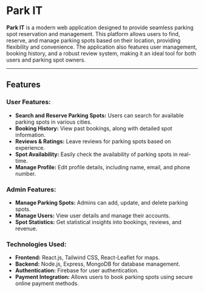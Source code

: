 # Park IT

**Park IT** is a modern web application designed to provide seamless parking spot reservation and management. This platform allows users to find, reserve, and manage parking spots based on their location, providing flexibility and convenience. The application also features user management, booking history, and a robust review system, making it an ideal tool for both users and parking spot owners.

---

## Features

### User Features:

- **Search and Reserve Parking Spots:** Users can search for available parking spots in various cities.
- **Booking History:** View past bookings, along with detailed spot information.
- **Reviews & Ratings:** Leave reviews for parking spots based on experience.
- **Spot Availability:** Easily check the availability of parking spots in real-time.
- **Manage Profile:** Edit profile details, including name, email, and phone number.

### Admin Features:

- **Manage Parking Spots:** Admins can add, update, and delete parking spots.
- **Manage Users:** View user details and manage their accounts.
- **Spot Statistics:** Get statistical insights into bookings, reviews, and revenue.

### Technologies Used:

- **Frontend:** React.js, Tailwind CSS, React-Leaflet for maps.
- **Backend:** Node.js, Express, MongoDB for database management.
- **Authentication:** Firebase for user authentication.
- **Payment Integration:** Allows users to book parking spots using secure online payment methods.
